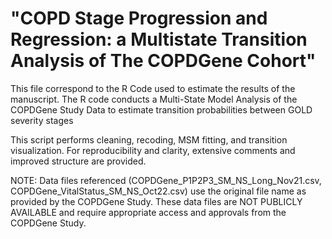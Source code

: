 # "COPD Stage Progression and Regression: a Multistate Transition Analysis of The COPDGene Cohort"

This file correspond to the R Code used to estimate the results of the manuscript.
The R code conducts a Multi-State Model Analysis of the COPDGene Study Data to estimate transition probabilities between GOLD severity stages

This script performs cleaning, recoding, MSM fitting, and transition visualization.
For reproducibility and clarity, extensive comments and improved structure are provided.

NOTE: Data files referenced (COPDGene_P1P2P3_SM_NS_Long_Nov21.csv, COPDGene_VitalStatus_SM_NS_Oct22.csv) use the original file name as provided by the COPDGene Study. These data files are NOT PUBLICLY AVAILABLE and require appropriate access and approvals from the COPDGene Study.
